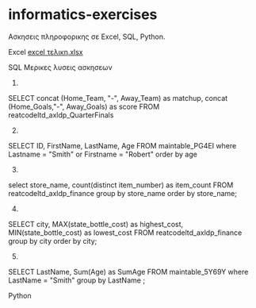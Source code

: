 # informatics-exercises
Ασκησεις πληροφορικης σε Excel, SQL, Python.

Εxcel
[excel τελικη.xlsx](https://github.com/user-attachments/files/20101654/excel.xlsx)

SQL
Μερικες λυσεις ασκησεων

1.
SELECT concat (Home_Team, "-", Away_Team) as matchup, 
concat (Home_Goals,"-", Away_Goals) as score
FROM reatcodeltd_axldp_QuarterFinals

2.
SELECT ID, FirstName, LastName, Age FROM maintable_PG4EI
where Lastname = "Smith" or Firstname = "Robert"
order by age

3.
select store_name, count(distinct item_number) as item_count
FROM reatcodeltd_axldp_finance
group by store_name
order by store_name;

4.
SELECT city, MAX(state_bottle_cost) as highest_cost, MIN(state_bottle_cost) as lowest_cost
FROM reatcodeltd_axldp_finance
group by city
order by city;

5.
SELECT LastName, Sum(Age) as SumAge
FROM maintable_5Y69Y
where LastName = "Smith"
group by LastName ;

Python

